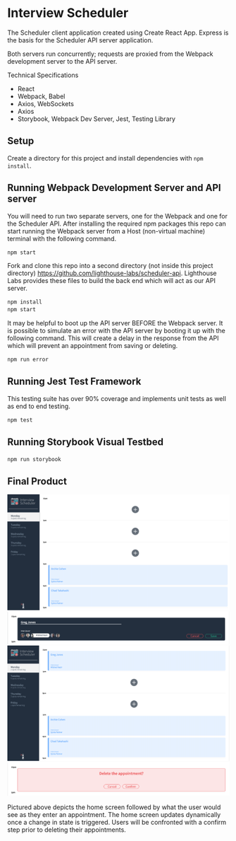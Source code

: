 # Interview Scheduler

The Scheduler client application created using Create React App. Express is the basis for the Scheduler API server application.

Both servers run concurrently; requests are proxied from the Webpack development server to the API server.

Technical Specifications
* React
* Webpack, Babel
* Axios, WebSockets
* Axios
* Storybook, Webpack Dev Server, Jest, Testing Library


## Setup

Create a directory for this project and install dependencies with `npm install`.

## Running Webpack Development Server and API server

You will need to run two separate servers, one for the Webpack and one for the Scheduler API.
After installing the required npm packages this repo can start running the Webpack server from a Host (non-virtual machine) terminal with the following command.
```sh
npm start
```

Fork and clone this repo into a second directory (not inside this project directory) https://github.com/lighthouse-labs/scheduler-api. Lighthouse Labs provides these files to build the back end which will act as our API server. 
```sh
npm install
npm start
```
It may be helpful to boot up the API server BEFORE the Webpack server. It is possible to simulate an error with the API server by booting it up with the following command. This will create a delay in the response from the API which will prevent an appointment from saving or deleting.
```sh
npm run error
```

## Running Jest Test Framework

This testing suite has over 90% coverage and implements unit tests as well as end to end testing.
```sh
npm test
```

## Running Storybook Visual Testbed

```sh
npm run storybook
```

## Final Product

!["Home Screen"](https://github.com/mxrosenthal/scheduler/blob/master/docs/startScreen.png?raw=true)
!["Add Appointment"](https://github.com/mxrosenthal/scheduler/blob/master/docs/enterApt.png?raw=true)
!["Updated Page"](https://github.com/mxrosenthal/scheduler/blob/master/docs/scheduleAfterAdding.png?raw=true)
!["Confirm Delete"](https://github.com/mxrosenthal/scheduler/blob/master/docs/deleteConfirm.png?raw=true)

Pictured above depicts the home screen followed by what the user would see as they enter an appointment. The home screen updates dynamically once a change in state is triggered. Users will be confronted with a confirm step prior to deleting their appointments. 
